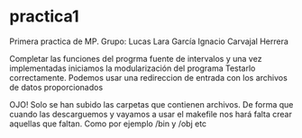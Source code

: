 # practica1
Primera practica de MP.
Grupo: Lucas Lara García
       Ignacio Carvajal Herrera
       
       
Completar las funciones del progrma fuente de intervalos y una vez implementadas iniciamos la modularización del programa
Testarlo correctamente. Podemos usar una redireccion de entrada con los archivos de datos proporcionados

OJO! Solo se han subido las carpetas que contienen archivos. De forma que cuando las descarguemos y vayamos a usar el makefile
nos hará falta crear aquellas que faltan. Como por ejemplo /bin y /obj etc
